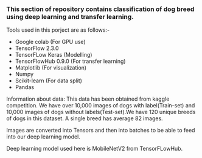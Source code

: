 ### This section of repository contains classification of dog breed using deep learning and transfer learning.

Tools used in this porject are as follows:-

  - Google colab (For GPU use)
  - TensorFlow 2.3.0
  - TensorFLow Keras (Modelling)
  - TensorFlowHub 0.9.0 (For transfer learning)
  - Matplotlib (For visualization)
  - Numpy
  - Scikit-learn (For data split)
  - Pandas
  
  
Information about data: This data has been obtained from kaggle competition. We have over 10,000 images of dogs with label(Train-set) and 10,000 images of dogs without labels(Test-set).We have 120 unique breeds of dogs in this dataset. A single breed has average 82 images.
  
Images are converted into Tensors and then into batches to be able to feed into our deep learning model.

Deep learning model used here is MobileNetV2 from TensorFLowHub.


